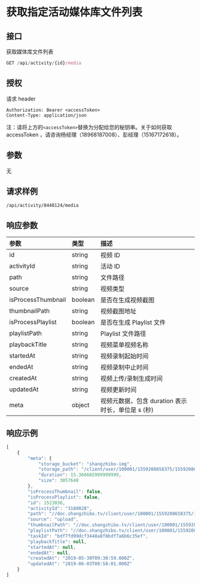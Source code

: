 # 获取指定活动媒体库文件列表

## 接口

获取媒体库文件列表

```javascript
GET /api/activity/{id}/media
```

## 授权

请求 header

```http
Authorization: Bearer <accessToken>
Content-Type: application/json
```

注：请将上方的`<accessToken>`替换为分配给您的秘钥串。关于如何获取 accessToken ，请咨询杨经理（18968187008）、彭经理（15167172618）。

## 参数

无

## 请求样例

```text
/api/activity/8448124/media
```

## 响应参数

| 参数 | 类型 | 描述 |
| :--- | :--- | :--- |
| id | string | 视频 ID |
| activityId | string | 活动 ID |
| path | string | 文件路径 |
| source | string | 视频类型 |
| isProcessThumbnail | boolean | 是否在生成视频截图 |
| thumbnailPath | string | 视频截图地址 |
| isProcessPlaylist | boolean | 是否在生成 Playlist 文件 |
| playlistPath | string | Playlist 文件路径 |
| playbackTitle | string | 视频菜单视频名称 |
| startedAt | string | 视频录制起始时间 |
| endedAt | string | 视频录制中止时间 |
| createdAt | string | 视频上传/录制生成时间 |
| updatedAt | string | 视频更新时间 |
| meta | object | 视频元数据，包含 duration 表示时长，单位是 s \(秒\) |

## 响应示例

```javascript
[
    {
        "meta": {
            "storage_bucket": "shangzhibo-img",
            "storage_path": "/client/user/100001/1559208658375/1559208658438_2.mp4",
            "duration": 15.366665999999999,
            "size": 3057648
        },
        "isProcessThumbnail": false,
        "isProcessPlaylist": false,
        "id": 1523036,
        "activityId": "3180028",
        "path": "//doc.shangzhibo.tv/client/user/100001/1559208658375/1559208658438_2.mp4",
        "source": "upload",
        "thumbnailPath": "//doc.shangzhibo.tv/client/user/100001/1559208658375/1559208658438_2-preview.jpg",
        "playlistPath": "//doc.shangzhibo.tv/client/user/100001/1559208658375/1559208658438_2-processed.m3u8",
        "taskId": "bdf7fd99dcf3448a8f8bdf7a6b6c35ef",
        "playbackTitle": null,
        "startedAt": null,
        "endedAt": null,
        "createdAt": "2019-05-30T09:30:59.000Z",
        "updatedAt": "2019-06-03T08:58:01.000Z"
    }
]
```


